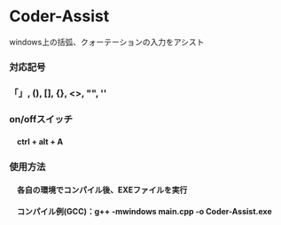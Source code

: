 <h1>Coder-Assist</h1>
<p>windows上の括弧、クォーテーションの入力をアシスト</p>

<h3>対応記号</h3>
<h3> 「」, (), [], {}, <>, "", '' </h3>

<h3>on/offスイッチ</h3>
<h4>　ctrl + alt + A </h4>

<h3>使用方法</h3>
<h4>　各自の環境でコンパイル後、EXEファイルを実行<h4>
<h4>　コンパイル例(GCC)：g++ -mwindows main.cpp -o Coder-Assist.exe</h4>
